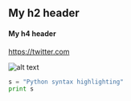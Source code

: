 ## My h2 header
#### My h4 header
<https://twitter.com>

![alt text](https://images.mentalfloss.com/sites/default/files/styles/mf_image_16x9/public/62012-istock-833768276.jpg?itok=AvAKdWF_&resize=1100x1100 "Koala dude")

```python
s = "Python syntax highlighting"
print s
```



